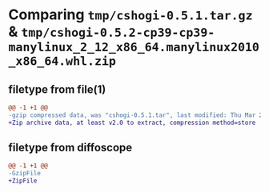 # Comparing `tmp/cshogi-0.5.1.tar.gz` & `tmp/cshogi-0.5.2-cp39-cp39-manylinux_2_12_x86_64.manylinux2010_x86_64.whl.zip`

## filetype from file(1)

```diff
@@ -1 +1 @@
-gzip compressed data, was "cshogi-0.5.1.tar", last modified: Thu Mar 23 07:50:49 2023, max compression
+Zip archive data, at least v2.0 to extract, compression method=store
```

## filetype from diffoscope

```diff
@@ -1 +1 @@
-GzipFile
+ZipFile
```

